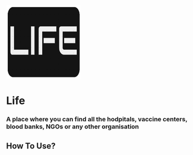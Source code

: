 <img src="images/logo.png" width=200, height=200>

# Life

### A place where you can find all the hodpitals, vaccine centers, blood banks, NGOs or any other organisation

## How To Use?
